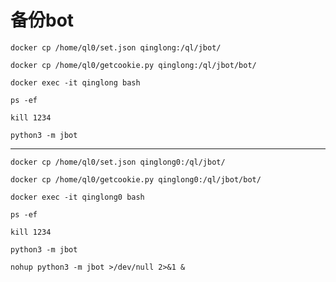 # 备份bot

```
docker cp /home/ql0/set.json qinglong:/ql/jbot/
```
```
docker cp /home/ql0/getcookie.py qinglong:/ql/jbot/bot/
```
```
docker exec -it qinglong bash
```
```
ps -ef
```
```
kill 1234
```
```
python3 -m jbot
```

---------------------------------------


```
docker cp /home/ql0/set.json qinglong0:/ql/jbot/
```
```
docker cp /home/ql0/getcookie.py qinglong0:/ql/jbot/bot/
```
```
docker exec -it qinglong0 bash
```
```
ps -ef
```
```
kill 1234
```
```
python3 -m jbot
```
```
nohup python3 -m jbot >/dev/null 2>&1 &
```

